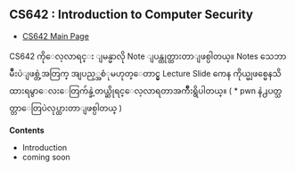 ## CS642 : Introduction to Computer Security

 - [CS642 Main Page](http://pages.cs.wisc.edu/~ace/cs642-spring-2016.html)

CS642 ကိုေလ့လာရင္း ျမန္မာလို Note ျပန္ထုတ္ထားတာျဖစ္ပါတယ္။ Notes သေဘာမ်ိဳးပဲျဖစ္တဲ့အတြက္ အျပည့္အစံုမဟုတ္ေတာင္မွ Lecture Slide ကေန ကိုယ္မျဖစ္မေနသိထားရမွာေလးေတြက်န္ခဲ့တယ္ဆိုရင္ေလ့လာရတာအက်ိဳးရွိပါတယ္။
( * pwn နဲ႕ပတ္သတ္တာေတြပဲလုပ္ထားတာျဖစ္ပါတယ္ )

**Contents**

 - Introduction
 - coming soon


